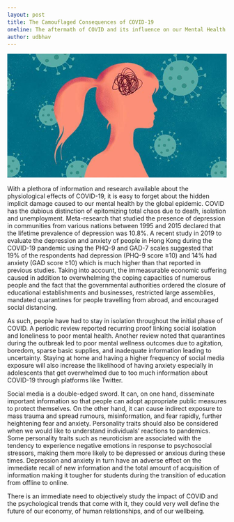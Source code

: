 ```yaml
---
layout: post
title: The Camouflaged Consequences of COVID-19
oneline: The aftermath of COVID and its influence on our Mental Health.
author: udbhav
---
```


![Mind Matters](/images/blog/covid.jpeg)

With a plethora of information and research available about the physiological effects of COVID-19, it is easy to forget about the hidden implicit damage caused to our mental health by the global epidemic. COVID has the dubious distinction of epitomizing total chaos due to death, isolation and unemployment. Meta-research that studied the presence of depression in communities from various nations between 1995 and 2015 declared that the lifetime prevalence of depression was 10.8%. A recent study in 2019 to evaluate the depression and anxiety of people in Hong Kong during the COVID-19 pandemic using the PHQ-9 and GAD-7 scales suggested that 19% of the respondents had depression (PHQ-9 score ≥10) and 14% had anxiety (GAD score ≥10) which is much higher than that reported in previous studies. Taking into account, the immeasurable economic suffering caused in addition to overwhelming the coping capacities of numerous people and the fact that the governmental authorities ordered the closure of educational establishments and businesses, restricted large assemblies, mandated quarantines for people travelling from abroad, and encouraged social distancing.

As such, people have had to stay in isolation throughout the initial phase of COVID. A periodic review reported recurring proof linking social isolation and loneliness to poor mental health. Another review noted that quarantines during the outbreak led to poor mental wellness outcomes due to agitation, boredom, sparse basic supplies, and inadequate information leading to uncertainty. Staying at home and having a higher frequency of social media exposure will also increase the likelihood of having anxiety especially in adolescents that get overwhelmed due to too much information about COVID-19 through platforms like Twitter.

Social media is a double-edged sword. It can, on one hand, disseminate important information so that people can adopt appropriate public measures to protect themselves. On the other hand, it can cause indirect exposure to mass trauma and spread rumours, misinformation, and fear rapidly, further heightening fear and anxiety. Personality traits should also be considered when we would like to understand individuals’ reactions to pandemics. Some personality traits such as neuroticism are associated with the tendency to experience negative emotions in response to psychosocial stressors, making them more likely to be depressed or anxious during these times. Depression and anxiety in turn have an adverse effect on the immediate recall of new information and the total amount of acquisition of information making it tougher for students during the transition of education from offline to online.

There is an immediate need to objectively study the impact of COVID and the psychological trends that come with it, they could very well define the future of our economy, of human relationships, and of our wellbeing.
